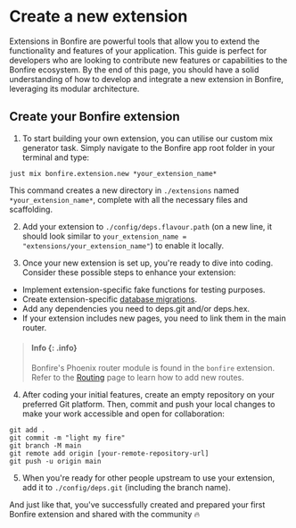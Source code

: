 # Create a new extension
    
Extensions in Bonfire are powerful tools that allow you to extend the functionality and features of your application.
This guide is perfect for developers who are looking to contribute new features or capabilities to the Bonfire ecosystem.
By the end of this page, you should have a solid understanding of how to develop and integrate a new extension in Bonfire, leveraging its modular architecture.


## Create your Bonfire extension

1. To start building your own extension, you can utilise our custom mix generator task. Simply navigate to the Bonfire app root folder in your terminal and type:
        
```
just mix bonfire.extension.new *your_extension_name*
```

This command creates a new directory in `./extensions` named `*your_extension_name*`, complete with all the necessary files and scaffolding.

2. Add your extension to `./config/deps.flavour.path` (on a new line, it should look similar to `your_extension_name = "extensions/your_extension_name"`) to enable it locally.

3. Once your new extension is set up, you're ready to dive into coding. Consider these possible steps to enhance your extension:

- Implement extension-specific fake functions for testing purposes.
- Create extension-specific [database migrations](https://hexdocs.pm/ecto_sql/Ecto.Adapters.SQL.html#module-migrations).
- Add any dependencies you need to deps.git and/or deps.hex.
- If your extension includes new pages, you need to link them in the main router. 

> #### Info {: .info}
> Bonfire's Phoenix router module is found in the `bonfire` extension. Refer to the [Routing](/docs/building/routing.md) page to learn how to add new routes.


4. After coding your initial features, create an empty repository on your preferred Git platform. Then, commit and push your local changes to make your work accessible and open for collaboration:

```
git add .
git commit -m "light my fire"
git branch -M main
git remote add origin [your-remote-repository-url]
git push -u origin main
```

5. When you're ready for other people upstream to use your extension, add it to `./config/deps.git` (including the branch name).

And just like that, you've successfully created and prepared your first Bonfire extension and shared with the community 🔥
